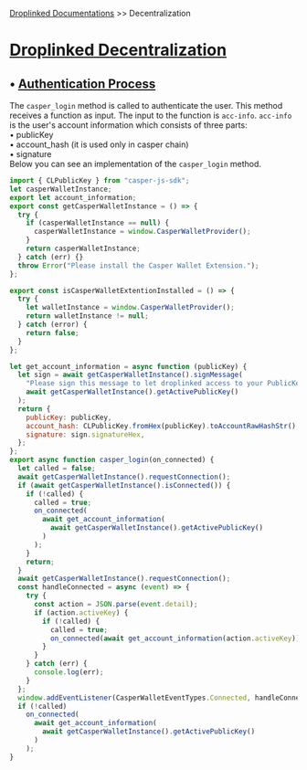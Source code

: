 <u>[Droplinked Documentations](README.md)</u> >> Decentralization

# <u>Droplinked Decentralization</u>

## • <u>Authentication Process</u>

The `casper_login` method is called to authenticate the user. This method receives a function as input. The input to the function is `acc-info`. `acc-info` is the user's account information which consists of three parts:  
• publicKey  
• account_hash (it is used only in casper chain)  
• signature  
Below you can see an implementation of the `casper_login` method.

```javascript
import { CLPublicKey } from "casper-js-sdk";
let casperWalletInstance;
export let account_information;
export const getCasperWalletInstance = () => {
  try {
    if (casperWalletInstance == null) {
      casperWalletInstance = window.CasperWalletProvider();
    }
    return casperWalletInstance;
  } catch (err) {}
  throw Error("Please install the Casper Wallet Extension.");
};

export const isCasperWalletExtentionInstalled = () => {
  try {
    let walletInstance = window.CasperWalletProvider();
    return walletInstance != null;
  } catch (error) {
    return false;
  }
};

let get_account_information = async function (publicKey) {
  let sign = await getCasperWalletInstance().signMessage(
    "Please sign this message to let droplinked access to your PublicKey and validate your identity.",
    await getCasperWalletInstance().getActivePublicKey()
  );
  return {
    publicKey: publicKey,
    account_hash: CLPublicKey.fromHex(publicKey).toAccountRawHashStr(),
    signature: sign.signatureHex,
  };
};
export async function casper_login(on_connected) {
  let called = false;
  await getCasperWalletInstance().requestConnection();
  if (await getCasperWalletInstance().isConnected()) {
    if (!called) {
      called = true;
      on_connected(
        await get_account_information(
          await getCasperWalletInstance().getActivePublicKey()
        )
      );
    }
    return;
  }
  await getCasperWalletInstance().requestConnection();
  const handleConnected = async (event) => {
    try {
      const action = JSON.parse(event.detail);
      if (action.activeKey) {
        if (!called) {
          called = true;
          on_connected(await get_account_information(action.activeKey));
        }
      }
    } catch (err) {
      console.log(err);
    }
  };
  window.addEventListener(CasperWalletEventTypes.Connected, handleConnected);
  if (!called)
    on_connected(
      await get_account_information(
        await getCasperWalletInstance().getActivePublicKey()
      )
    );
}
```
